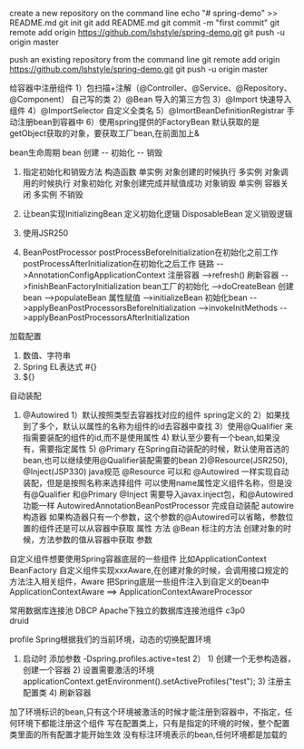 create a new repository on the command line
echo "# spring-demo" >> README.md
git init
git add README.md
git commit -m "first commit"
git remote add origin https://github.com/lshstyle/spring-demo.git
git push -u origin master

push an existing repository from the command line
git remote add origin https://github.com/lshstyle/spring-demo.git
git push -u origin master


给容器中注册组件
  1）包扫描+注解（@Controller、@Service、@Repository、@Component） 自己写的类
  2）@Bean 导入的第三方包
  3）@Import 快速导入组件
  4）@ImportSelector 自定义全类名
  5）@ImortBeanDefinitionRegistrar 手动注册bean到容器中
  6）使用spring提供的FactoryBean 默认获取的是getObject获取的对象，要获取工厂bean,在前面加上&
 
 
bean生命周期
   bean 创建 -- 初始化 -- 销毁 
   
   1) 指定初始化和销毁方法
        构造函数 
           单实例 对象创建的时候执行
          多实例  对象调用的时候执行
       对象初始化 
                     对象创建完成并赋值成功
       对象销毁 
             单实例 容器关闭
             多实例 不销毁

   2) 让bean实现InitializingBean 定义初始化逻辑  DisposableBean 定义销毁逻辑
   3) 使用JSR250  
   4) BeanPostProcessor postProcessBeforeInitialization在初始化之前工作  postProcessAfterInitialization在初始化之后工作
        链路
    -->AnnotationConfigApplicationContext 注册容器
      -->refresh() 刷新容器
        -->finishBeanFactoryInitialization bean工厂的初始化
          -->doCreateBean  创建bean
            -->populateBean 属性赋值
              -->initializeBean 初始化bean
                -->applyBeanPostProcessorsBeforeInitialization
                   -->invokeInitMethods
                     -->applyBeanPostProcessorsAfterInitialization

加载配置
  1) 数值、字符串
  2) Spring EL表达式 #{}
  3) ${}

自动装配
  1) @Autowired
              1）默认按照类型去容器找对应的组件 spring定义的
              2）如果找到了多个，默认以属性的名称为组件的id去容器中查找
              3）使用@Qualifier 来指需要装配的组件的id,而不是使用属性
              4) 默认至少要有一个bean,如果没有，需要指定属性
              5) @Primary 在Spring自动装配的时候，默认使用首选的bean,也可以继续使用@Qualifier装配需要的bean
  2)@Resource(JSR250), @Inject(JSP330) java规范
     @Resource 可以和 @Autowired 一样实现自动装配，但是是按照名称来选择组件 可以使用name属性定义组件名称，但是没有@Qualifier
                                              和@Primary
     @Inject 需要导入javax.inject包，和@Autowired功能一样
     AutowiredAnnotationBeanPostProcessor 完成自动装配
     autowire 
              构造器   如果构造器只有一个参数，这个参数的@Autowired可以省略，参数位置的组件还是可以从容器中获取
              属性 
              方法  @Bean 标注的方法 创建对象的时候，方法参数的值从容器中获取
              参数
 
 自定义组件想要使用Spring容器底层的一些组件 比如ApplicationContext BeanFactory 自定义组件实现xxxAware,在创建对象的时候，会调用接口规定的方法注入相关组件，Aware 把Spring底层一些组件注入到自定义的bean中         
    ApplicationContextAware ==> ApplicationContextAwareProcessor

常用数据库连接池
  DBCP  Apache下独立的数据库连接池组件
  c3p0  
  druid

profile
  Spring根据我们的当前环境，动态的切换配置环境
   1) 启动时 添加参数 -Dspring.profiles.active=test
   2）
            1) 创建一个无参构造器，创建一个容器 
            2) 设置需要激活的环境  applicationContext.getEnvironment().setActiveProfiles("test");
            3) 注册主配置类
            4) 刷新容器
            
  加了环境标识的bean,只有这个环境被激活的时候才能注册到容器中，不指定，任何环境下都能注册这个组件
 写在配置类上，只有是指定的环境的时候，整个配置类里面的所有配置才能开始生效
没有标注环境表示的bean,任何环境都是加载的

  
      
    
  